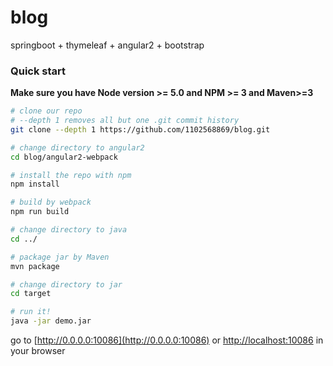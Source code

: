 # blog
springboot + thymeleaf + angular2 + bootstrap

### Quick start
**Make sure you have Node version >= 5.0 and NPM >= 3 and Maven>=3** 

```bash
# clone our repo
# --depth 1 removes all but one .git commit history
git clone --depth 1 https://github.com/1102568869/blog.git

# change directory to angular2
cd blog/angular2-webpack

# install the repo with npm
npm install

# build by webpack
npm run build

# change directory to java
cd ../

# package jar by Maven
mvn package

# change directory to jar
cd target

# run it!
java -jar demo.jar

```
go to [http://0.0.0.0:10086](http://0.0.0.0:10086) or [http://localhost:10086](http://localhost:10086) in your browser
